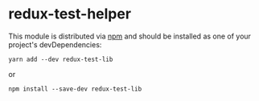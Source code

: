 # redux-test-helper

This module is distributed via [npm](https://www.npmjs.com/) and should be installed as one of your project's devDependencies:

```yarn add --dev redux-test-lib```

or

```npm install --save-dev redux-test-lib```
